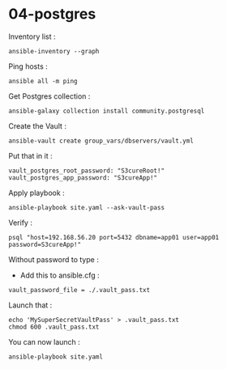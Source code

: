 # 04-postgres

Inventory list :

`ansible-inventory --graph`

Ping hosts : 

`ansible all -m ping`

Get Postgres collection : 

`ansible-galaxy collection install community.postgresql`

Create the Vault : 

`ansible-vault create group_vars/dbservers/vault.yml`

Put that in it : 

```
vault_postgres_root_password: "S3cureRoot!"
vault_postgres_app_password: "S3cureApp!"
```

Apply playbook : 

`ansible-playbook site.yaml --ask-vault-pass`

Verify : 

`psql "host=192.168.56.20 port=5432 dbname=app01 user=app01 password=S3cureApp!"`

Without password to type : 

- Add this to ansible.cfg : 

`vault_password_file = ./.vault_pass.txt`

Launch that : 

```
echo 'MySuperSecretVaultPass' > .vault_pass.txt
chmod 600 .vault_pass.txt
```


You can now launch : 

`ansible-playbook site.yaml`
